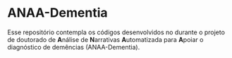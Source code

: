 # ANAA-Dementia
Esse repositório contempla os códigos desenvolvidos no durante o projeto de doutorado de **A**nálise de **N**arrativas **A**utomatizada para **A**poiar o diagnóstico de demências (ANAA-Dementia).
